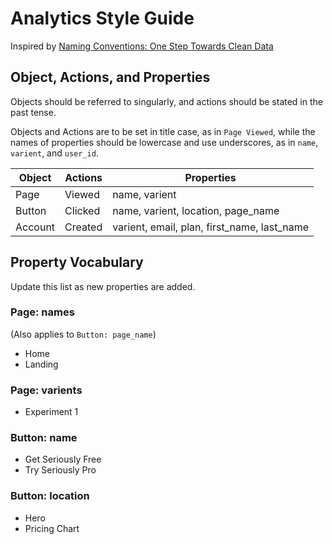 # Analytics Style Guide

Inspired by [Naming Conventions: One Step Towards Clean Data](https://segment.com/academy/collecting-data/naming-conventions-for-clean-data/)

## Object, Actions, and Properties

Objects should be referred to singularly, and actions should be stated in the past tense.

Objects and Actions are to be set in title case, as in `Page Viewed`, while the names of properties should be lowercase and use underscores, as in `name`, `varient`, and `user_id`.

| Object   | Actions              | Properties
|----------|----------------------|-----------------------------------
| Page     | Viewed               | name, varient
| Button   | Clicked              | name, varient, location, page_name
| Account  | Created              | varient, email, plan, first_name, last_name


## Property Vocabulary
Update this list as new properties are added.

### Page: names
(Also applies to `Button: page_name`)
* Home
* Landing

### Page: varients
* Experiment 1

### Button: name
* Get Seriously Free
* Try Seriously Pro

### Button: location
* Hero
* Pricing Chart

